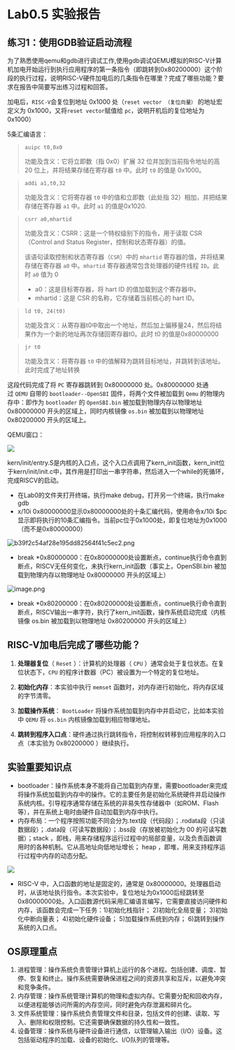 # Lab0.5 实验报告

## 练习1：使用GDB验证启动流程

为了熟悉使用qemu和gdb进行调试工作,使用gdb调试QEMU模拟的RISC-V计算机加电开始运行到执行应用程序的第一条指令（即跳转到0x80200000）这个阶段的执行过程，说明RISC-V硬件加电后的几条指令在哪里？完成了哪些功能？要求在报告中简要写出练习过程和回答。

加电后，`RISC-V`会复位到地址 0x1000 处（`reset vector （复位向量）` 的地址宏定义为 0x1000，又将`reset vector`赋值给 `pc`，说明开机后的复位地址为 0x1000）

5条汇编语言：

> `auipc t0,0x0`
>
> 功能及含义：它将立即数（指 0x0）扩展 32 位并加到当前指令地址的高 20 位上，并将结果存储在寄存器 `t0` 中。此时 `t0` 的值是 0x1000。

> `addi a1,t0,32`
>
> 功能及含义：它将寄存器 `t0` 中的值和立即数（此处指 32）相加，并把结果存储在寄存器 `a1` 中。此时 `a1` 的值是0x1020.

> `csrr a0,mhartid`
>
> 功能及含义：CSRR：这是一个特权级别下的指令，用于读取 CSR（Control and Status Register，控制和状态寄存器）的值。
>
> 该语句读取控制和状态寄存器（`CSR`）中的 `mhartid` 寄存器的值，并将结果存储在寄存器 `a0` 中。`mhartid` 寄存器通常包含处理器的硬件线程 `ID`。此时 `a0` 值为 0
>
> *   a0：这是目标寄存器，将 hart ID 的值加载到这个寄存器中。
> *   mhartid：这是 CSR 的名称，它存储着当前核心的 hart ID。

> `ld t0, 24(t0)`
>
> 功能及含义：从寄存器t0中取出一个地址，然后加上偏移量24，然后将结果作为一个新的地址再次存储回寄存器t0。此时 t0 的值是0x80000000

> `jr t0`
>
> 功能及含义：将寄存器 `t0` 中的值解释为跳转目标地址，并跳转到该地址。此时完成了地址转换

这段代码完成了将 `PC` 寄存器跳转到 0x80000000 处。0x80000000 处通过 `QEMU` 自带的 `bootloader--OpenSBI` 固件，将两个文件被加载到 `Qemu` 的物理内存中：即作为 `bootloader` 的 `OpenSBI.bin` 被加载到物理内存以物理地址 0x80000000 开头的区域上，同时内核镜像 `os.bin` 被加载到以物理地址 0x80200000 开头的区域上。

QEMU窗口：

![](https://gitee.com/liang-jinghan888/nku-operating-system-2023/raw/master/%E5%9B%BE%E7%89%87%E6%96%87%E4%BB%B6%E5%A4%B9/0.5-1.png)

kern/init/entry.S是内核的入口点，这个入口点调用了kern\_init函数，kern\_init位于kern/init/init.c中，其作用是打印出一串字符串，然后进入一个while的死循环，完成RISCV的启动。

*   在Lab0的文件夹打开终端，执行make debug，打开另一个终端，执行make gdb
*   x/10i 0x80000000显示0x80000000处的十条汇编代码，使用命令x/10i \$pc显示即将执行的10条汇编指令。当前pc位于0x1000处，即复位地址为0x1000（而不是0x80000000）

![b39f2c54af28e195dd82564f41c5ec2.png](https://gitee.com/liang-jinghan888/nku-operating-system-2023/raw/master/%E5%9B%BE%E7%89%87%E6%96%87%E4%BB%B6%E5%A4%B9/0.5-2.png)

*   break \*0x80000000：在0x80000000处设置断点，continue执行命令直到断点，RISCV无任何变化，未执行kern\_init函数（事实上，OpenSBI.bin 被加载到物理内存以物理地址 0x80000000 开头的区域上）

![image.png](https://gitee.com/liang-jinghan888/nku-operating-system-2023/raw/master/%E5%9B%BE%E7%89%87%E6%96%87%E4%BB%B6%E5%A4%B9/0.5-3.png)

*   break \*0x80200000：在0x80200000处设置断点，continue执行命令直到断点，RISCV输出一串字符，执行了kern\_init函数，操作系统启动完成（内核镜像 os.bin 被加载到以物理地址 0x80200000 开头的区域上）



## RISC-V加电后完成了哪些功能？

1.  **处理器复位**（ `Reset` ）：计算机的处理器（ `CPU` ）通常会处于复位状态。在复位状态下，`CPU` 的程序计数器（PC）被设置为一个特定的复位地址。

2.  **初始化内存**：本实验中执行 `memset` 函数时，对内存进行初始化，将内存区域的字节清零。

3.  **加载操作系统**： `BootLoader` 将操作系统加载到内存中并启动它，比如本实验中 `QEMU` 将 `os.bin` 内核镜像加载到相应物理地址。

4.  **跳转到程序入口点**：硬件通过执行跳转指令，将控制权转移到应用程序的入口点（本实验为 0x80200000 ）继续执行。

## 实验重要知识点

*   bootloader：操作系统本身不能将自己加载到内存里，需要bootloader来完成将操作系统加载到内存中的操作。它的主要任务是初始化系统硬件并启动操作系统内核。引导程序通常存储在系统的非易失性存储器中（如ROM、Flash等），并在系统上电时由硬件自动加载到内存中执行。
*   内存布局：一个程序按照功能不同会分为.text段（代码段）；.rodata段（只读数据段）；.data段（可读写数据段）；.bss段（存放被初始化为 00 的可读写数据）；stack ，即栈，用来存储程序运行过程中的局部变量，以及负责函数调用时的各种机制。它从高地址向低地址增长； heap ，即堆，用来支持程序运行过程中内存的动态分配。

![](https://gitee.com/nk-jj/os/raw/master/report/lab0.5_lab1/fig/0.5_4.png)  &#x20;

*   &#x20;RISC-V 中，入口函数的地址是固定的，通常是 0x80000000。处理器启动时，从该地址执行指令。本次实验中，复位地址为0x1000后经跳转至0x80000000处。入口函数源代码采用汇编语言编写，它需要直接访问硬件和内存，该函数会完成一下任务：1)初始化栈指针； 2)初始化全局变量； 3)初始化中断向量表； 4)初始化硬件设备； 5)加载操作系统到内存； 6)跳转到操作系统的入口点。

## OS原理重点

1.  进程管理：操作系统负责管理计算机上运行的各个进程。包括创建、调度、暂停、恢复和终止。操作系统需要确保进程之间的资源共享和互斥，以避免冲突和竞争条件。
2.  内存管理：操作系统管理计算机的物理和虚拟内存。它需要分配和回收内存，以便进程能够访问所需的内存空间，同时避免内存泄漏和碎片化。
3.  文件系统管理：操作系统负责管理文件和目录，包括文件的创建、读取、写入、删除和权限控制。它还需要确保数据的持久性和一致性。
4.  设备管理：操作系统与硬件设备进行通信，以管理输入输出（I/O）设备。这包括驱动程序的加载、设备的初始化、I/O队列的管理等。


